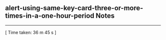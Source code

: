 <h2>alert-using-same-key-card-three-or-more-times-in-a-one-hour-period Notes</h2><hr>[ Time taken: 36 m 45 s ]